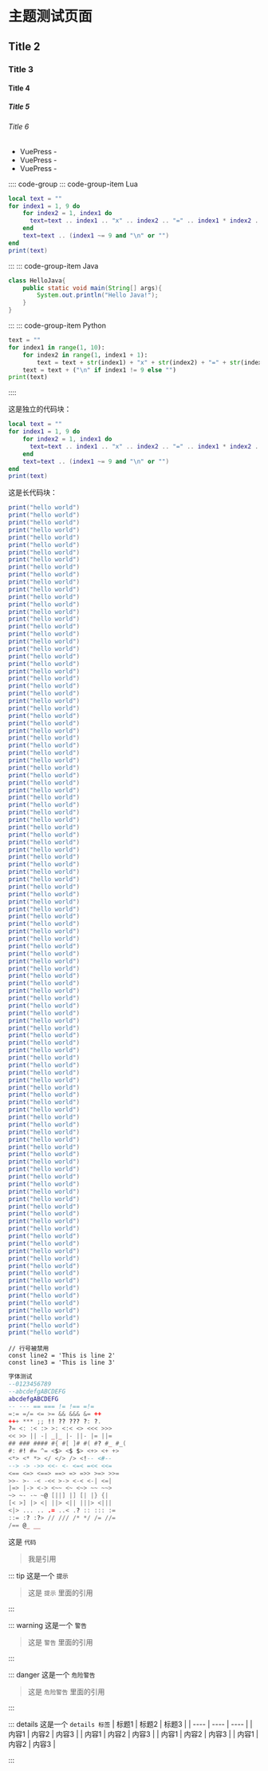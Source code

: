 # 主题测试页面
## Title 2
### Title 3
#### Title 4
##### Title 5
###### Title 6

- VuePress - <Badge type="tip" text="v2" vertical="top" />
- VuePress - <Badge type="warning" text="v2" vertical="middle" />
- VuePress - <Badge type="danger" text="v2" vertical="bottom" />

:::: code-group
::: code-group-item Lua

``` lua ts{4,6}
local text = ""
for index1 = 1, 9 do
    for index2 = 1, index1 do
      text=text .. index1 .. "x" .. index2 .. "=" .. index1 * index2 .. (index2 ~= 9 and " " or "")
    end
    text=text .. (index1 ~= 9 and "\n" or "")
end
print(text)
```
:::
::: code-group-item Java

``` java ts{1,3}
class HelloJava{
    public static void main(String[] args){
        System.out.println("Hello Java!");
    }
}
```
:::
::: code-group-item Python

``` python
text = ""
for index1 in range(1, 10):
    for index2 in range(1, index1 + 1):
        text = text + str(index1) + "x" + str(index2) + "=" + str(index1 * index2) + (" " if index2 != index1 else "")
    text = text + ("\n" if index1 != 9 else "")
print(text)
```
::::

这是独立的代码块：

``` lua 
local text = ""
for index1 = 1, 9 do
    for index2 = 1, index1 do
      text=text .. index1 .. "x" .. index2 .. "=" .. index1 * index2 .. (index2 ~= 9 and " " or "")
    end
    text=text .. (index1 ~= 9 and "\n" or "")
end
print(text)
```

这是长代码块：

``` lua ts{112}
print("hello world")
print("hello world")
print("hello world")
print("hello world")
print("hello world")
print("hello world")
print("hello world")
print("hello world")
print("hello world")
print("hello world")
print("hello world")
print("hello world")
print("hello world")
print("hello world")
print("hello world")
print("hello world")
print("hello world")
print("hello world")
print("hello world")
print("hello world")
print("hello world")
print("hello world")
print("hello world")
print("hello world")
print("hello world")
print("hello world")
print("hello world")
print("hello world")
print("hello world")
print("hello world")
print("hello world")
print("hello world")
print("hello world")
print("hello world")
print("hello world")
print("hello world")
print("hello world")
print("hello world")
print("hello world")
print("hello world")
print("hello world")
print("hello world")
print("hello world")
print("hello world")
print("hello world")
print("hello world")
print("hello world")
print("hello world")
print("hello world")
print("hello world")
print("hello world")
print("hello world")
print("hello world")
print("hello world")
print("hello world")
print("hello world")
print("hello world")
print("hello world")
print("hello world")
print("hello world")
print("hello world")
print("hello world")
print("hello world")
print("hello world")
print("hello world")
print("hello world")
print("hello world")
print("hello world")
print("hello world")
print("hello world")
print("hello world")
print("hello world")
print("hello world")
print("hello world")
print("hello world")
print("hello world")
print("hello world")
print("hello world")
print("hello world")
print("hello world")
print("hello world")
print("hello world")
print("hello world")
print("hello world")
print("hello world")
print("hello world")
print("hello world")
print("hello world")
print("hello world")
print("hello world")
print("hello world")
print("hello world")
print("hello world")
print("hello world")
print("hello world")
print("hello world")
print("hello world")
print("hello world")
print("hello world")
print("hello world")
print("hello world")
print("hello world")
print("hello world")
print("hello world")
print("hello world")
print("hello world")
print("hello world")
print("hello world")
print("hello world")
print("hello world")
print("hello world")
print("hello world")
```

```ts:no-line-numbers
// 行号被禁用
const line2 = 'This is line 2'
const line3 = 'This is line 3'
```

``` lua
字体测试
--0123456789
--abcdefgABCDEFG
abcdefgABCDEFG
-- --- == === != !== =!=
=:= =/= <= >= && &&& &= ++
+++ *** ;; !! ?? ??? ?: ?.
?= <: :< :> >: <:< <> <<< >>>
<< >> || -| _|_ |- ||- |= ||=
## ### #### #{ #[ ]# #( #? #_ #_(
#: #! #= ^= <$> <$ $> <+> <+ +>
<*> <* *> </ </> /> <!-- <#--
--> -> ->> <<- <- <=< =<< <<=
<== <=> <==> ==> => =>> >=> >>=
>>- >- -< -<< >-> <-< <-| <=|
|=> |-> <-> <~~ <~ <~> ~~ ~~>
~> ~- -~ ~@ [||] |] [| |} {|
[< >] |> <| ||> <|| |||> <|||
<|> ... .. .= ..< .? :: ::: :=
::= :? :?> // /// /* */ /= //=
/== @_ __
```

这是 `代码`

>我是引用


::: tip
这是一个 `提示`
> 这是 `提示` 里面的引用

:::

::: warning
这是一个 `警告`
> 这是 `警告` 里面的引用

:::

::: danger
这是一个 `危险警告`
> 这是 `危险警告` 里面的引用

:::

::: details
这是一个 `details 标签`
| 标题1 | 标题2 | 标题3 |
| ---- | ---- | ---- |
| 内容1 | 内容2 | 内容3 |
| 内容1 | 内容2 | 内容3 |
| 内容1 | 内容2 | 内容3 |
| 内容1 | 内容2 | 内容3 |

:::